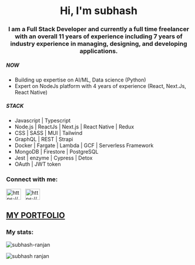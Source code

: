 <h1 align="center">Hi, I'm subhash</h1>
<h3 align="center">I am a Full Stack Developer and currently a full time freelancer with an overall 11 years of experience including 7 years of industry experience in managing, designing, and developing applications.</h3>


##### NOW

- Building up expertise on AI/ML, Data science (Python)
- Expert on NodeJs platform with 4 years of experience (React, Next.Js, React Native)


##### STACK

- Javascript | Typescript
- Node.js | ReactJs | Next.js | React Native | Redux
- CSS | SASS | MUI | Tailwind
- GraphQL | REST | Strapi
- Docker | Fargate | Lambda | GCF | Serverless Framework
- MongoDB | Firestore |  PostgreSQL
- Jest | enzyme | Cypress | Detox
- OAuth | JWT token



<h3 align="left">Connect with me:</h3>

<p align="left">

<a href="https://www.linkedin.com/in/subhash-ranjan-m-327941239/"><img align="center" src="https://raw.githubusercontent.com/rahuldkjain/github-profile-readme-generator/master/src/images/icons/Social/linked-in-alt.svg" alt="https://www.linkedin.com/in/subhash-ranjan-m-327941239/" height="30" width="40" /></a> &nbsp; <a href="mailto:subhash.mukho@gmail.com"><img align="center" src="https://encrypted-tbn0.gstatic.com/images?q=tbn:ANd9GcTR40eYM34Y2InJT1KHk2nddkRq78aX9XRRLg&usqp=CAU" alt="https://www.linkedin.com/in/subhash-ranjan-m-327941239/" height="30" width="40" /></a>  &nbsp; 

## [MY PORTFOLIO] 
  
[MY PORTFOLIO]: https://subhash-portfolio.vercel.app/
[mail]:mailto:subhash.mukho@gmail.com

</p>


<h3 align="left">My stats:</h3>
<p align="left"> 
  <img src="https://komarev.com/ghpvc/?username=subhash-ranjan&label=Profile%20views&color=0e75b6&style=flat" alt="subhash-ranjan" /> 
</p>


<p><img align="left" src="https://github-readme-stats.vercel.app/api/top-langs?username=subhash-ranjan&show_icons=true&locale=en&layout=compact&theme=tokyonight" alt="subhash ranjan" /></p>


